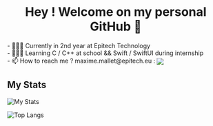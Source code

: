 <body>
<h1 align="center"> Hey ! Welcome on my personal GitHub 👋 </h1>
  <div>
    - 👨🏻‍🎓 Currently in 2nd year at Epitech Technology <br>
    - 👨🏻‍💻 Learning C / C++ at school && Swift / SwiftUI during internship <br>
    - 📫 How to reach me ? maxime.mallet@epitech.eu :
    <a href="https://www.linkedin.com/in/maxime-mallet-82bb3322a/">
      <img style="vertical-align:middle" src="https://img.shields.io/badge/LinkedIn-0077B5?style=for-the-badge&logo=linkedin&logoColor=white">
    </a>
  </div>
</body>

## My Stats
![My Stats](https://github-readme-stats.vercel.app/api?username=MaxAuMax&theme=dracula&show_icons=true)

![Top Langs](https://github-readme-stats.vercel.app/api/top-langs/?username=MaxAuMax&theme=dracula&layout=compact)
